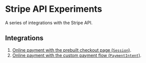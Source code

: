 # Stripe API Experiments

A series of integrations with the Stripe API.

## Integrations

1. [Online payment with the prebuilt checkout page (`Session`)](src/com/benfle/stripe/books/services/prebuilt_checkout.clj).
2. [Online payment with the custom payment flow (`PaymentIntent`)](src/com/benfle/stripe/books/services/custom_payment_flow.clj).
